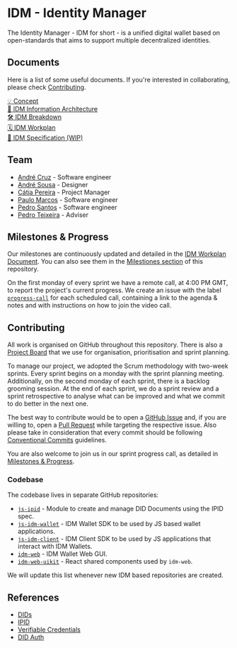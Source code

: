 # IDM - Identity Manager

The Identity Manager - IDM for short - is a unified digital wallet based on open-standards that aims to support multiple decentralized identities.

## Documents

Here is a list of some useful documents. If you're interested in collaborating, please check [Contributing](#contributing).

[💡 Concept](docs/idm-concept.md)   
[📐 IDM Information Architecture](docs/images/diagram_information-architecture.png)   
[🛠 IDM Breakdown](https://docs.google.com/document/d/1g0TjSPjEM4pryPwJTGhIeE4DBsj-VJpz_JqbfllJUgA)  
[🗓 IDM Workplan](https://docs.google.com/spreadsheets/d/1Venqgkcao2Lcje0mkCxr9u0H037aC3H5IxMfsoaeMoE)   
[📖 IDM Specification (WIP)](https://cryptpad.fr/code/#/2/code/view/x6emT-0hXpN4eg-9wZEHaKsmgOEU+jdcyBx9-pG6nQQ)  

## Team

- [André Cruz](https://github.com/satazor) - Software engineer
- [André Sousa](https://github.com/andreforsousa) - Designer
- [Cátia Pereira](https://github.com/catiatpereira) - Project Manager
- [Paulo Marcos](https://github.com/paulobmarcos) - Software engineer
- [Pedro Santos](https://github.com/PedroMiguelSS) - Software engineer
- [Pedro Teixeira](https://github.com/pgte) - Adviser

## Milestones & Progress

Our milestones are continuously updated and detailed in the [IDM Workplan Document](https://docs.google.com/spreadsheets/d/1Venqgkcao2Lcje0mkCxr9u0H037aC3H5IxMfsoaeMoE). You can also see them in the [Milestiones section](https://github.com/ipfs-shipyard/pm-idm/milestones) of this repository.

On the first monday of every sprint we have a remote call, at 4:00 PM GMT, to report the project's current progress.
We create an issue with the label [`progress-call`](https://github.com/ipfs-shipyard/pm-idm/labels/progress-call) for each scheduled call, containing a link to the agenda & notes and with instructions on how to join the video call.

## Contributing

All work is organised on GitHub throughout this repository. There is also a [Project Board](https://github.com/ipfs-shipyard/pm-idm/projects/1) that we use for organisation, prioritisation and sprint planning.

To manage our project, we adopted the Scrum methodology with two-week sprints.
Every sprint begins on a monday with the sprint planning meeting. Additionally, on the second monday of each sprint, there is a backlog grooming session. At the end of each sprint, we do a sprint review and a sprint retrospective to analyse what can be improved and what we commit to do better in the next one.

The best way to contribute would be to open a [GitHub Issue](https://github.com/ipfs-shipyard/pm-idm/issues) and, if you are willing to, open a [Pull Request](https://github.com/ipfs-shipyard/pm-idm/pulls) while targeting the respective issue. Also please take in consideration that every commit should be following [Conventional Commits](https://conventionalcommits.org/) guidelines.

You are also welcome to join us in our sprint progress call, as detailed in [Milestones & Progress](#milestones--progress).

### Codebase

The codebase lives in separate GitHub repositories:

- [`js-ipid`](https://github.com/ipfs-shipyard/js-ipid) - Module to create and manage DID Documents using the IPID spec.
- [`js-idm-wallet`](https://github.com/ipfs-shipyard/js-idm-wallet) - IDM Wallet SDK to be used by JS based wallet applications.
- [`js-idm-client`](https://github.com/ipfs-shipyard/js-idm-client) - IDM Client SDK to be used by JS applications that interact with IDM Wallets.
- [`idm-web`](https://github.com/ipfs-shipyard/idm-web) - IDM Wallet Web GUI.
- [`idm-web-uikit`](https://github.com/ipfs-shipyard/idm-web-uikit) - React shared components used by `idm-web`.

We will update this list whenever new IDM based repositories are created.

## References

- [DIDs](https://w3c-ccg.github.io/did-spec/)
- [IPID](https://github.com/jonnycrunch/ipid)
- [Verifiable Credentials](https://w3c.github.io/vc-data-model/)
- [DID Auth](https://github.com/WebOfTrustInfo/rwot6-santabarbara/blob/master/final-documents/did-auth.pdf)
